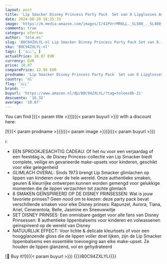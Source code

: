 ```yaml
---
layout: post
title: 'Lip Smacker Disney Princess Party Pack  Set van 8 Lipglosses Assorti voor Kinderen Geïnspireerd door Disney Prinsessen  Natuurlijk Transparant Effect'
date: 2024-08-20 16:25:33
image: 'https://m.media-amazon.com/images/I/41PVrrMR6LL._SL500_._SL400_.jpg'
comments: true
category: ofertas
author: 'tole.es'
slug: 'B0C94ZXLYL-nl Lip Smacker Disney Princess Party Pack Set van 8...'
sku: 'B0C94ZXLYL-nl'
tags: [ '🇳🇱', ]
actualPrice: 10.87 EUR
currency: EUR
price: 10.87
comparePrice: 12.99 EUR
prodname: 'Lip Smacker Disney Princess Party Pack  Set van 8 Lipglosses Assorti voor Kinderen Geïnspireerd door Disney Prinsessen  Natuurlijk Transparant Effect'
country: 'nl'
flag: '🇳🇱'
brand: ''
buyurl: 'https://www.amazon.nl/dp/B0C94ZXLYL/?tag=tolees0b-21'
descuento: '16.32'
average: '10.87'
---
```


You can find [{{< param title >}}]({{< param buyurl >}}) with a discount here:

[![{{< param prodname >}}]({{< param image >}})]({{< param buyurl >}})

ℹ️:

- EEN SPROOKJESACHTIG CADEAU: Of het nu voor een verjaardag of een feestdag is, de Disney Princess-collectie van Lip Smacker biedt complete, veilige en gevarieerde make-upsets voor kinderen, geschikt voor elke gelegenheid
- GLIMLACH OVERAL: Sinds 1973 brengt Lip Smacker glimlachen op lippen van kinderen over de hele wereld. Onze authentieke smaken, geuren & kleurrijke ontwerpen kunnen worden gemengd voor gelukkige momenten die de lippen verzachten tot zachte glimlach
- 8 SMAKEN GEÏNSPIREERD OP DE DISNEY PRINSESSEN: Wat is jouw favoriete prinses? Geen nood om te kiezen: deze party pack bevat verschillende smaken voor elke Disney prinses: Rapunzel, Aurora, Tiana, Ariel, Cenerentola, Belle, Jasmine en Sneeuwwitje
- SET DISNEY PRINSES: Een onmisbare gadget voor alle fans van Disney Prinsessen: 8 authentieke lippenbalsems voor kinderen en volwassenen geïnspireerd op de wereld van Disney
- NATUURLIJK EFFECT: Voor lichte & delicate kleurtoets of voor een hoogglanzende gloss die de lippen voller doet lijken, zijn de Lip Smacker lippenbalsems een essentiële toevoeging aan elke make-upset. Ze houden de lippen glanzend, vol en gehydrateerd

[🛒 Buy it!!]({{< param buyurl >}})
{{<world>}}B0C94ZXLYL{{</world>}}

